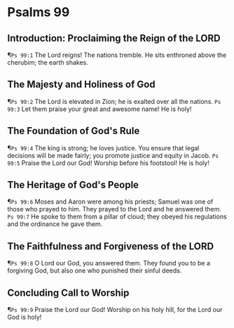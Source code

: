 # Psalms 99

## Introduction: Proclaiming the Reign of the LORD
¶`Ps 99:1` The Lord reigns! The nations tremble. He sits enthroned above the cherubim; the earth shakes.

## The Majesty and Holiness of God
¶`Ps 99:2` The Lord is elevated in Zion; he is exalted over all the nations.
`Ps 99:3` Let them praise your great and awesome name! He is holy!

## The Foundation of God's Rule
¶`Ps 99:4` The king is strong; he loves justice. You ensure that legal decisions will be made fairly; you promote justice and equity in Jacob.
`Ps 99:5` Praise the Lord our God! Worship before his footstool! He is holy!

## The Heritage of God's People
¶`Ps 99:6` Moses and Aaron were among his priests; Samuel was one of those who prayed to him. They prayed to the Lord and he answered them.
`Ps 99:7` He spoke to them from a pillar of cloud; they obeyed his regulations and the ordinance he gave them.

## The Faithfulness and Forgiveness of the LORD
¶`Ps 99:8` O Lord our God, you answered them. They found you to be a forgiving God, but also one who punished their sinful deeds.

## Concluding Call to Worship
¶`Ps 99:9` Praise the Lord our God! Worship on his holy hill, for the Lord our God is holy!
